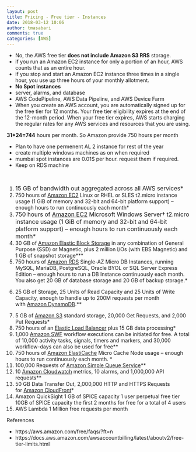 ```yaml
---
layout: post
title: Pricing - Free tier - Instances
date: 2018-03-12 10:06
author: tmasabari
comments: true
categories: [AWS]
---
```

<ul>
 	<li>No, the AWS free tier <strong>does not include Amazon S3 RRS</strong> storage.</li>
 	<li>if you run an Amazon EC2 instance for only a portion of an hour, AWS counts that as an entire hour.</li>
 	<li>if you stop and start an Amazon EC2 instance three times in a single hour, you use up three hours of your monthly allotment.</li>
 	<li><strong>No Spot instances</strong></li>
 	<li>server, alarms, and database</li>
 	<li>AWS CodePipeline, AWS Data Pipeline, and AWS Device Farm</li>
 	<li>When you create an AWS account, you are automatically signed up for the free tier for 12 months. Your free tier eligibility expires at the end of the 12-month period. When your free tier expires, AWS starts charging the regular rates for any AWS services and resources that you are using.</li>
</ul>
<strong>31*24=744</strong> hours per month. So Amazon provide 750 hours per month
<ul>
 	<li>Plan to have one permenent AL 2 instance for rest of the year</li>
 	<li>create multiple windows machines as on when required</li>
 	<li>mumbai spot instances are 0.01$ per hour. request them if required.</li>
 	<li>Keep on RDS machine</li>
</ul>
&nbsp;
<ol>
 	<li><span style="font-size: 1rem;">15 GB of bandwidth out aggregated across all AWS services*</span></li>
 	<li>750 hours of <a href="https://aws.amazon.com/ec2">Amazon EC2</a> Linux or RHEL or SLES t2.micro instance usage (1 GiB of memory and 32-bit and 64-bit platform support) – enough hours to run continuously each month*</li>
 	<li><span style="font-size: 1rem;">750 hours of </span><a style="font-size: 1rem;" href="https://aws.amazon.com/ec2">Amazon EC2</a><span style="font-size: 1rem;"> Microsoft Windows Server† t2.micro instance usage (1 GiB of memory and 32-bit and 64-bit platform support) – enough hours to run continuously each month*</span></li>
 	<li>30 GB of <a href="https://aws.amazon.com/ebs">Amazon Elastic Block Storage</a> in any combination of General Purpose (SSD) or Magnetic, plus 2 million I/Os (with EBS Magnetic) and 1 GB of snapshot storage***</li>
 	<li>750 hours of <a href="https://aws.amazon.com/rds/">Amazon RDS</a> Single-AZ Micro DB Instances, running MySQL, MariaDB, PostgreSQL, Oracle BYOL or SQL Server Express Edition – enough hours to run a DB Instance continuously each month. You also get 20 GB of database storage and 20 GB of backup storage.*</li>
 	<li>
<div class="aws-text-box section">
<div class=" ">

25 GB of Storage, 25 Units of Read Capacity and 25 Units of Write Capacity, enough to handle up to 200M requests per month with <a href="https://aws.amazon.com/dynamodb/">Amazon DynamoDB</a>.**

</div>
</div></li>
 	<li>5 GB of <a href="https://aws.amazon.com/s3">Amazon S3</a> standard storage, 20,000 Get Requests, and 2,000 Put Requests*</li>
 	<li>750 hours of an <a href="https://aws.amazon.com/elasticloadbalancing/">Elastic Load Balancer</a> plus 15 GB data processing*</li>
 	<li>1,000 <a href="https://aws.amazon.com/swf">Amazon SWF</a> workflow executions can be initiated for free. A total of 10,000 activity tasks, signals, timers and markers, and 30,000 workflow-days can also be used for free**</li>
 	<li>750 hours of <a href="https://aws.amazon.com/elasticache/">Amazon ElastiCache</a> Micro Cache Node usage – enough hours to run continuously each month. *</li>
 	<li>100,000 Requests of <a href="https://aws.amazon.com/sqs">Amazon Simple Queue Service</a>**</li>
 	<li>10 <a href="https://aws.amazon.com/cloudwatch">Amazon Cloudwatch</a> metrics, 10 alarms, and 1,000,000 API requests**</li>
 	<li>50 GB Data Transfer Out, 2,000,000 HTTP and HTTPS Requests for <a href="https://aws.amazon.com/cloudfront/">Amazon CloudFront</a>*</li>
 	<li>Amazon QuickSight
1 GB of SPICE capacity 1 user perpetual free tier
10GB of SPICE capacity the first 2 months for free for a total of 4 users</li>
 	<li>AWS Lambda
1 Million free requests per month</li>
</ol>
References
<ul>
 	<li>https://aws.amazon.com/free/faqs/?ft=n</li>
 	<li>https://docs.aws.amazon.com/awsaccountbilling/latest/aboutv2/free-tier-limits.html</li>
</ul>
